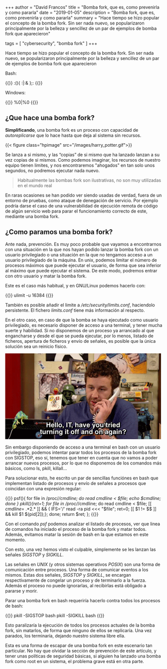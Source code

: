 +++
author = "David Francos"
title = "Bomba fork, que es, como prevenirla y como pararla"
date = "2019-01-05"
description = "Bomba fork, que es, como prevenirla y como pararla"
summary = "Hace tiempo se hizo popular el concepto de la bomba fork. Sin ser nada nuevo, se popularizaron principalmente por la belleza y sencillez de un par de ejemplos de bomba fork que aparecieron"

tags = [
    "cybersecurity",
    "bomba fork"
]
+++

Hace tiempo se hizo popular el concepto de la bomba fork. Sin ser nada nuevo, se popularizaron principalmente por la belleza y sencillez de un par de ejemplos de bomba fork que aparecieron

Bash:

{{<highlight bash>}}
:(){ :|:& };:
{{</highlight>}}

Windows:

{{<highlight bash>}}
%0|%0
{{</highlight>}}

## ¿Que hace una bomba fork?

**Simplificando**, una bomba fork es un proceso con capacidad de
_autoreplicarse_ que lo hace hasta que deja al sistema sin recursos.

{{< figure class="hpimage" src="/images/harry_potter.gif">}}

Se lanza a si mismo, y las “copias” de si mismo que ha lanzado lanzan a su vez
copias de si mismos. Como podemos imaginar, los recursos de nuestro equipo
tienen limites, y nos encontraremos "ahogados" en tan solo unos segundos, no
podremos ejecutar nada nuevo.

> Habitualmente las bombas fork son ilustrativas, no son muy utilizadas en el
> mundo real

En raras ocasiones se han podido ver siendo usadas de verdad, fuera de un
entorno de pruebas, como ataque de denegación de servicio. Por ejemplo podría
darse el caso de una vulnerabilidad de ejecución remota de código de algún
servicio web para parar el funcionamiento correcto de este, mediante una bomba
fork.

## ¿Como paramos una bomba fork?

Ante nada, prevención. Es muy poco probable que vayamos a encontrarnos con una
situación en la que nos hayan podido lanzar la bomba fork con un usuario
privilegiado o una situación en la que no tengamos acceso a un usuario
privilegiado de la máquina. En unix, podemos limitar el número de procesos
máximos que puede ejecutar el usuario, de forma que sea inferior al máximo que
puede ejecutar el sistema. De este modo, podremos entrar con otro usuario y
matar la bomba fork.

Este es el caso más habitual, y en GNU/Linux podemos hacerlo con:

{{<highlight bash>}}
ulimit -u 16384
{{</highlight>}}

También es posible añadir el limite a _/etc/security/limits.conf_, haciendolo
persistente. El fichero _limits.conf_ tiene más información al respecto.

En el otro caso, en caso de que la bomba se haya ejecutado como usuario
privilegiado, es necesario disponer de acceso a una terminal, y tener mucha
suerte y habilidad. Si no disponemos de un proceso ya arrancado al que
engancharse y desde el que se pueda ejecutar, por lo menos, listado de
ficheros, apertura de ficheros y envío de señales, es posible que la única
solución sea un reinicio físico.

![The IT Crowd](/images/it_crowd.gif)

Sin embargo disponiendo de acceso a una terminal en bash con un usuario
privilegiado, podemos intentar parar todos los procesos de la bomba fork con
SIGSTOP, eso sí, tenemos que tener en cuenta que no vamos a poder arrancar
nuevos procesos, por lo que no disponemos de los comandos más básicos, como ls,
pkill, killall…

Para solucionar esto, he escrito un par de sencillas funciónes en bash que
implementan listado de procesos y envío de señales a procesos que coincidan con
una expresión regular:

{{<highlight bash>}}
psf(){ for file in /proc/*/cmdline; do read cmdline < $file; echo $cmdline; done } pkill(){ret=1; for file in /proc/*/cmdline; do read cmdline < $file; [[ $cmdline =~ .*$2.* ]] && { IFS='/' read -ra pid <<< "$file"; ret=0; [[ $1 != $$ ]] && kill $1 ${pid[2]};}; done; return $ret; };
{{</highlight>}}

Con el comando _psf_ podemos analizar el listado de procesos, ver que linea de
comandos ha iniciado el proceso de la bomba fork y matar todos. Además,
evitamos matar la sesión de bash en la que estamos en este momento.

Con esto, una vez hemos visto el culpable, simplemente se les lanzan las
señales _SIGSTOP_ y _SIGKILL_.

Las señales en _UNIX_ (y otros sistemas operativos _POSIX_) son una forma de
comunicación entre procesos. Una forma de comunicar eventos a los mismos. Estas
dos señales, _SIGSTOP_ y _SIGKILL_, se encargan respectivamente de congelar un
proceso y de terminarlo a la fuerza. Además el proceso no puede ignorarlas, al
recibirlas está obligado a pararse y morir.

Parar una bomba fork en bash requeriría hacerlo contra todos los procesos de
bash:

{{<highlight bash>}}
pkill -SIGSTOP bash
pkill -SIGKILL bash
{{</highlight>}}

Esto paralizaría la ejecución de todos los procesos actuales de la bomba fork,
sin matarlos, de forma que ninguno de ellos se replicaría. Una vez parados, los
terminaría, dejando nuestro sistema libre ella.

Esta es una forma de escapar de una bomba fork en este escenario tan
particular. No hay que olvidar la sección de prevención de este artículo, y
tener unas políticas de seguridad básicas, si alguien ha lanzado una bomba fork
como root en un sistema, el problema grave está en otra parte.
